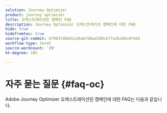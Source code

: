 ```yaml
---
solution: Journey Optimizer
product: journey optimizer
title: 오케스트레이션된 캠페인 FAQ
description: Journey Optimizer 오케스트레이션 캠페인에 대한 FAQ
hide: true
hidefromtoc: true
source-git-commit: 879837d8dd1a36ab7d6ad180cb77a2b186c07eb5
workflow-type: tm+mt
source-wordcount: '29'
ht-degree: 10%

---
```



# 자주 묻는 질문 {#faq-oc}

Adobe Journey Optimizer 오케스트레이션된 캠페인에 대한 FAQ는 다음과 같습니다.


